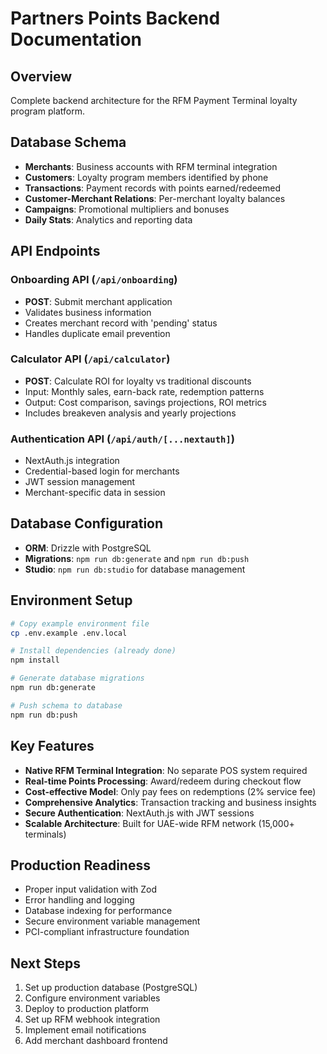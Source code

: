 # Partners Points Backend Documentation

## Overview
Complete backend architecture for the RFM Payment Terminal loyalty program platform.

## Database Schema
- **Merchants**: Business accounts with RFM terminal integration
- **Customers**: Loyalty program members identified by phone
- **Transactions**: Payment records with points earned/redeemed
- **Customer-Merchant Relations**: Per-merchant loyalty balances
- **Campaigns**: Promotional multipliers and bonuses
- **Daily Stats**: Analytics and reporting data

## API Endpoints

### Onboarding API (`/api/onboarding`)
- **POST**: Submit merchant application
- Validates business information
- Creates merchant record with 'pending' status
- Handles duplicate email prevention

### Calculator API (`/api/calculator`)
- **POST**: Calculate ROI for loyalty vs traditional discounts
- Input: Monthly sales, earn-back rate, redemption patterns
- Output: Cost comparison, savings projections, ROI metrics
- Includes breakeven analysis and yearly projections

### Authentication API (`/api/auth/[...nextauth]`)
- NextAuth.js integration
- Credential-based login for merchants
- JWT session management
- Merchant-specific data in session

## Database Configuration
- **ORM**: Drizzle with PostgreSQL
- **Migrations**: `npm run db:generate` and `npm run db:push`
- **Studio**: `npm run db:studio` for database management

## Environment Setup
```bash
# Copy example environment file
cp .env.example .env.local

# Install dependencies (already done)
npm install

# Generate database migrations
npm run db:generate

# Push schema to database
npm run db:push
```

## Key Features
- **Native RFM Terminal Integration**: No separate POS system required
- **Real-time Points Processing**: Award/redeem during checkout flow
- **Cost-effective Model**: Only pay fees on redemptions (2% service fee)
- **Comprehensive Analytics**: Transaction tracking and business insights
- **Secure Authentication**: NextAuth.js with JWT sessions
- **Scalable Architecture**: Built for UAE-wide RFM network (15,000+ terminals)

## Production Readiness
- Proper input validation with Zod
- Error handling and logging
- Database indexing for performance
- Secure environment variable management
- PCI-compliant infrastructure foundation

## Next Steps
1. Set up production database (PostgreSQL)
2. Configure environment variables
3. Deploy to production platform
4. Set up RFM webhook integration
5. Implement email notifications
6. Add merchant dashboard frontend